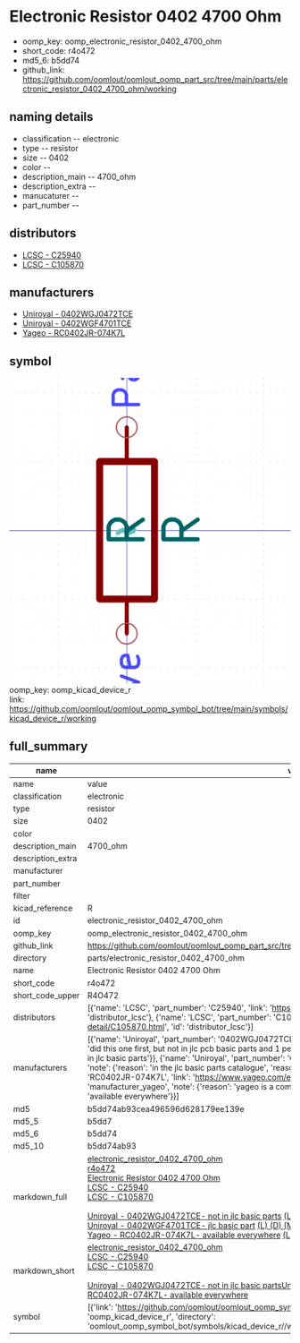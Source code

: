 # Electronic Resistor 0402 4700 Ohm

  
* oomp_key: oomp_electronic_resistor_0402_4700_ohm 
* short_code: r4o472
* md5_6: b5dd74  
* github_link: https://github.com/oomlout/oomlout_oomp_part_src/tree/main/parts/electronic_resistor_0402_4700_ohm/working  
## naming details
* classification -- electronic
* type -- resistor
* size -- 0402
* color -- 
* description_main -- 4700_ohm
* description_extra -- 
* manucaturer -- 
* part_number -- 

## distributors
* [LCSC - C25940](https://lcsc.com/product-detail/C25940.html)  
* [LCSC - C105870](https://lcsc.com/product-detail/C105870.html)  

## manufacturers
* [Uniroyal - 0402WGJ0472TCE]()  
* [Uniroyal - 0402WGF4701TCE]()  
* [Yageo - RC0402JR-074K7L](https://www.yageo.com/en/Chart/Download/pdf/RC0402JR-074K7L)  

## symbol

![](symbol/0/working/working_600.png)  
oomp_key: oomp_kicad_device_r  
link: https://github.com/oomlout/oomlout_oomp_symbol_bot/tree/main/symbols/kicad_device_r/working  


## full_summary
| name | value | 
| --- | --- | 
| name | value | 
| classification | electronic | 
| type | resistor | 
| size | 0402 | 
| color |  | 
| description_main | 4700_ohm | 
| description_extra |  | 
| manufacturer |  | 
| part_number |  | 
| filter |  | 
| kicad_reference | R | 
| id | electronic_resistor_0402_4700_ohm | 
| oomp_key | oomp_electronic_resistor_0402_4700_ohm | 
| github_link | https://github.com/oomlout/oomlout_oomp_part_src/tree/main/parts/electronic_resistor_0402_4700_ohm/working | 
| directory | parts/electronic_resistor_0402_4700_ohm | 
| name | Electronic Resistor 0402 4700 Ohm | 
| short_code | r4o472 | 
| short_code_upper | R4O472 | 
| distributors | [{'name': 'LCSC', 'part_number': 'C25940', 'link': 'https://lcsc.com/product-detail/C25940.html', 'id': 'distributor_lcsc'}, {'name': 'LCSC', 'part_number': 'C105870', 'link': 'https://lcsc.com/product-detail/C105870.html', 'id': 'distributor_lcsc'}] | 
| manufacturers | [{'name': 'Uniroyal', 'part_number': '0402WGJ0472TCE', 'link': '', 'id': 'manufacturer_uniroyal', 'note': {'reason': 'did this one first, but not in jlc pcb basic parts and 1 percent are and they are the same price', 'reason_short': 'not in jlc basic parts'}}, {'name': 'Uniroyal', 'part_number': '0402WGF4701TCE', 'link': '', 'id': 'manufacturer_uniroyal', 'note': {'reason': 'in the jlc basic parts catalogue', 'reason_short': 'jlc basic part'}}, {'name': 'Yageo', 'part_number': 'RC0402JR-074K7L', 'link': 'https://www.yageo.com/en/Chart/Download/pdf/RC0402JR-074K7L', 'id': 'manufacturer_yageo', 'note': {'reason': 'yageo is a commonly cross referenced part number', 'reason_short': 'available everywhere'}}] | 
| md5 | b5dd74ab93cea496596d628179ee139e | 
| md5_5 | b5dd7 | 
| md5_6 | b5dd74 | 
| md5_10 | b5dd74ab93 | 
| markdown_full | [electronic_resistor_0402_4700_ohm](https://github.com/oomlout/oomlout_oomp_part_src/tree/main/parts/electronic_resistor_0402_4700_ohm/working)<br>[r4o472](https://github.com/oomlout/oomlout_oomp_part_src/tree/main/parts/electronic_resistor_0402_4700_ohm/working)<br>[Electronic Resistor 0402 4700 Ohm](https://github.com/oomlout/oomlout_oomp_part_src/tree/main/parts/electronic_resistor_0402_4700_ohm/working)<br>[LCSC - C25940<br>](https://lcsc.com/product-detail/C25940.html)[LCSC - C105870<br>](https://lcsc.com/product-detail/C105870.html)<br>[Uniroyal - 0402WGJ0472TCE- not in jlc basic parts]() [(L)  ](https://www.lcsc.com/search?q=0402WGJ0472TCE)[(D)  ](https://www.digikey.com/en/products?keywords=0402WGJ0472TCE)[(M)  ](https://www.mouser.com/Search/Refine?Keyword=0402WGJ0472TCE)[(N)  ](https://www.newark.com/search?st=0402WGJ0472TCE)[(SZ)  ](https://so.szlcsc.com/global.html?k=0402WGJ0472TCE)<br>[Uniroyal - 0402WGF4701TCE- jlc basic part]() [(L)  ](https://www.lcsc.com/search?q=0402WGF4701TCE)[(D)  ](https://www.digikey.com/en/products?keywords=0402WGF4701TCE)[(M)  ](https://www.mouser.com/Search/Refine?Keyword=0402WGF4701TCE)[(N)  ](https://www.newark.com/search?st=0402WGF4701TCE)[(SZ)  ](https://so.szlcsc.com/global.html?k=0402WGF4701TCE)<br>[Yageo - RC0402JR-074K7L- available everywhere](https://www.yageo.com/en/Chart/Download/pdf/RC0402JR-074K7L) [(L)  ](https://www.lcsc.com/search?q=RC0402JR-074K7L)[(D)  ](https://www.digikey.com/en/products?keywords=RC0402JR-074K7L)[(M)  ](https://www.mouser.com/Search/Refine?Keyword=RC0402JR-074K7L)[(N)  ](https://www.newark.com/search?st=RC0402JR-074K7L)[(SZ)  ](https://so.szlcsc.com/global.html?k=RC0402JR-074K7L)<br> | 
| markdown_short | [electronic_resistor_0402_4700_ohm](https://github.com/oomlout/oomlout_oomp_part_src/tree/main/parts/electronic_resistor_0402_4700_ohm/working)<br>[LCSC - C25940<br>](https://lcsc.com/product-detail/C25940.html)[LCSC - C105870<br>](https://lcsc.com/product-detail/C105870.html)<br>[Uniroyal - 0402WGJ0472TCE- not in jlc basic parts]()[Uniroyal - 0402WGF4701TCE- jlc basic part]()[Yageo - RC0402JR-074K7L- available everywhere](https://www.yageo.com/en/Chart/Download/pdf/RC0402JR-074K7L) | 
| symbol | [{'link': 'https://github.com/oomlout/oomlout_oomp_symbol_bot/tree/main/symbols/kicad_device_r', 'oomp_key': 'oomp_kicad_device_r', 'directory': 'oomlout_oomp_symbol_bot/symbols/kicad_device_r//working/working.kicad_sym'}] | 
